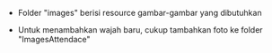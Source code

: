 - Folder "images" berisi resource gambar-gambar yang dibutuhkan

- Untuk menambahkan wajah baru, cukup tambahkan foto ke folder "ImagesAttendace"
